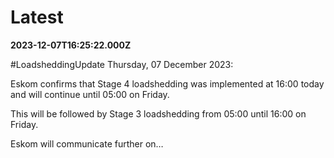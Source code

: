 # Latest

**2023-12-07T16:25:22.000Z**

\#LoadsheddingUpdate
Thursday, 07 December 2023:

Eskom confirms that Stage 4 loadshedding was implemented at 16:00 today and will continue until 05:00 on Friday. 

This will be followed by Stage 3 loadshedding from 05:00 until 16:00 on Friday.

 Eskom will communicate further on…
